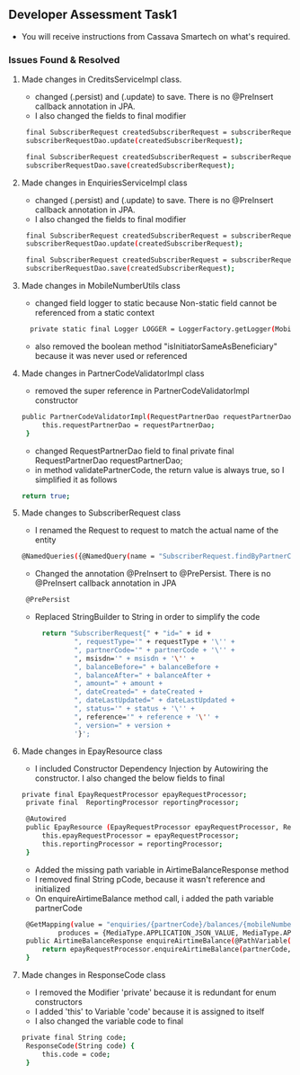 ## Developer Assessment Task1

* You will receive instructions from Cassava Smartech on what's required.

### Issues Found & Resolved
1. Made changes in CreditsServiceImpl class.
    - changed (.persist) and (.update) to save. There is no @PreInsert callback annotation in JPA.
    - I also changed the fields to final modifier

   ```sh
    final SubscriberRequest createdSubscriberRequest = subscriberRequestDao.persist(subscriberRequest);
    subscriberRequestDao.update(createdSubscriberRequest);

    final SubscriberRequest createdSubscriberRequest = subscriberRequestDao.save(subscriberRequest);
    subscriberRequestDao.save(createdSubscriberRequest);

2. Made changes in EnquiriesServiceImpl class
   - changed (.persist) and (.update) to save. There is no @PreInsert callback annotation in JPA.
   - I also changed the fields to final modifier
   ```sh
    final SubscriberRequest createdSubscriberRequest = subscriberRequestDao.persist(subscriberRequest);
    subscriberRequestDao.update(createdSubscriberRequest);

    final SubscriberRequest createdSubscriberRequest = subscriberRequestDao.save(subscriberRequest);
    subscriberRequestDao.save(createdSubscriberRequest);
   ```

3. Made changes in MobileNumberUtils class
   - changed field logger to static because Non-static field cannot be referenced from a static context
   ```sh
     private static final Logger LOGGER = LoggerFactory.getLogger(MobileNumberUtils.class);
   ```
   - also removed the boolean method "isInitiatorSameAsBeneficiary" because it was never used or referenced
   
4. Made changes in PartnerCodeValidatorImpl class
   - removed the super reference in PartnerCodeValidatorImpl constructor
   ```sh
   public PartnerCodeValidatorImpl(RequestPartnerDao requestPartnerDao) {
        this.requestPartnerDao = requestPartnerDao;
    }
   ```
   - changed RequestPartnerDao field to final
     private final RequestPartnerDao requestPartnerDao;
   - in method validatePartnerCode, the return value is always true, so I simplified it as follows
    ```sh
    return true;
    ```
5. Made changes to SubscriberRequest class
   - I renamed the Request to request to match the actual name of the entity
   ```sh
   @NamedQueries({@NamedQuery(name = "SubscriberRequest.findByPartnerCode", query = "select r from request r where r.partnerCode = :partnerCode order by r.dateCreated desc ")})
   ```
   - Changed the annotation  @PreInsert to @PrePersist. There is no @PreInsert callback annotation in JPA
   ```sh
    @PrePersist
   ```
   - Replaced StringBuilder to String in order to simplify the code
   ```sh
        return "SubscriberRequest{" + "id=" + id +
                ", requestType='" + requestType + '\'' +
                ", partnerCode='" + partnerCode + '\'' +
                ", msisdn='" + msisdn + '\'' +
                ", balanceBefore=" + balanceBefore +
                ", balanceAfter=" + balanceAfter +
                ", amount=" + amount +
                ", dateCreated=" + dateCreated +
                ", dateLastUpdated=" + dateLastUpdated +
                ", status='" + status + '\'' +
                ", reference='" + reference + '\'' +
                ", version=" + version +
                '}';   
   ```

6. Made changes in EpayResource class
   - I included Constructor Dependency Injection by Autowiring the constructor. I also changed the below fields to final
   ```sh
   private final EpayRequestProcessor epayRequestProcessor;
    private final  ReportingProcessor reportingProcessor;

    @Autowired
    public EpayResource (EpayRequestProcessor epayRequestProcessor, ReportingProcessor reportingProcessor ){
        this.epayRequestProcessor = epayRequestProcessor;
        this.reportingProcessor = reportingProcessor;
    }
   ```
   - Added the missing path variable in AirtimeBalanceResponse method
   - I removed final String pCode, because it wasn't reference and initialized
   - On enquireAirtimeBalance method call, i added the path variable partnerCode
   ```sh
    @GetMapping(value = "enquiries/{partnerCode}/balances/{mobileNumber}",
            produces = {MediaType.APPLICATION_JSON_VALUE, MediaType.APPLICATION_XML_VALUE})
    public AirtimeBalanceResponse enquireAirtimeBalance(@PathVariable("mobileNumber") final String msisdn, @PathVariable String partnerCode) {
        return epayRequestProcessor.enquireAirtimeBalance(partnerCode, msisdn);
    } 
   ```

7. Made changes in ResponseCode class
   - I removed the Modifier 'private' because it is redundant for enum constructors
   - I added 'this' to Variable 'code' because it is assigned to itself
   - I also changed the variable code to final
   ```sh
   private final String code;
    ResponseCode(String code) {
        this.code = code;
    }
   ```
   